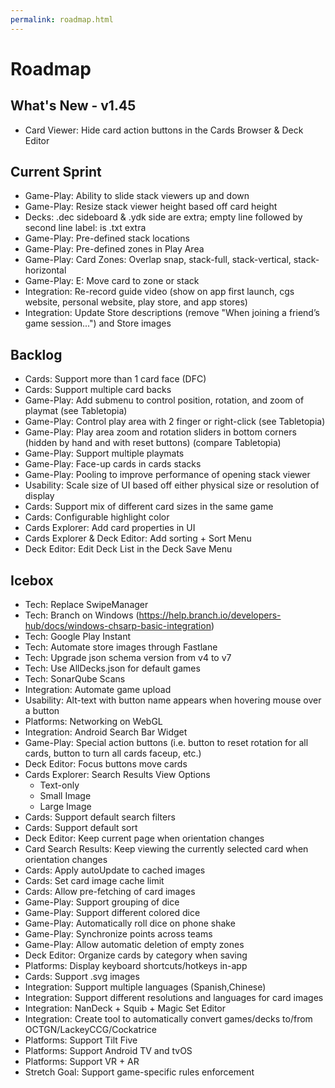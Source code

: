 ```yaml
---
permalink: roadmap.html
---
```


# Roadmap

## What's New - v1.45
- Card Viewer: Hide card action buttons in the Cards Browser & Deck Editor

## Current Sprint
- Game-Play: Ability to slide stack viewers up and down
- Game-Play: Resize stack viewer height based off card height
- Decks: .dec sideboard & .ydk side are extra; empty line followed by second line label: is .txt extra
- Game-Play: Pre-defined stack locations
- Game-Play: Pre-defined zones in Play Area
- Game-Play: Card Zones: Overlap snap, stack-full, stack-vertical, stack-horizontal
- Game-Play: E: Move card to zone or stack
- Integration: Re-record guide video (show on app first launch, cgs website, personal website, play store, and app stores)
- Integration: Update Store descriptions (remove "When joining a friend’s game session...") and Store images

## Backlog
- Cards: Support more than 1 card face (DFC)
- Cards: Support multiple card backs
- Game-Play: Add submenu to control position, rotation, and zoom of playmat (see Tabletopia)
- Game-Play: Control play area with 2 finger or right-click (see Tabletopia)
- Game-Play: Play area zoom and rotation sliders in bottom corners (hidden by hand and with reset buttons) (compare Tabletopia)
- Game-Play: Support multiple playmats
- Game-Play: Face-up cards in cards stacks
- Game-Play: Pooling to improve performance of opening stack viewer
- Usability: Scale size of UI based off either physical size or resolution of display
- Cards: Support mix of different card sizes in the same game
- Cards: Configurable highlight color
- Cards Explorer: Add card properties in UI
- Cards Explorer & Deck Editor: Add sorting + Sort Menu
- Deck Editor: Edit Deck List in the Deck Save Menu

## Icebox
- Tech: Replace SwipeManager
- Tech: Branch on Windows (https://help.branch.io/developers-hub/docs/windows-chsarp-basic-integration)
- Tech: Google Play Instant
- Tech: Automate store images through Fastlane
- Tech: Upgrade json schema version from v4 to v7
- Tech: Use AllDecks.json for default games
- Tech: SonarQube Scans
- Integration: Automate game upload
- Usability: Alt-text with button name appears when hovering mouse over a button
- Platforms: Networking on WebGL
- Integration: Android Search Bar Widget
- Game-Play: Special action buttons (i.e. button to reset rotation for all cards, button to turn all cards faceup, etc.)
- Deck Editor: Focus buttons move cards
- Cards Explorer: Search Results View Options
  - Text-only
  - Small Image
  - Large Image
- Cards: Support default search filters
- Cards: Support default sort
- Deck Editor: Keep current page when orientation changes
- Card Search Results: Keep viewing the currently selected card when orientation changes
- Cards: Apply autoUpdate to cached images
- Cards: Set card image cache limit
- Cards: Allow pre-fetching of card images
- Game-Play: Support grouping of dice
- Game-Play: Support different colored dice
- Game-Play: Automatically roll dice on phone shake
- Game-Play: Synchronize points across teams
- Game-Play: Allow automatic deletion of empty zones
- Deck Editor: Organize cards by category when saving
- Platforms: Display keyboard shortcuts/hotkeys in-app
- Cards: Support .svg images
- Integration: Support multiple languages (Spanish,Chinese)
- Integration: Support different resolutions and languages for card images
- Integration: NanDeck + Squib + Magic Set Editor
- Integration: Create tool to automatically convert games/decks to/from OCTGN/LackeyCCG/Cockatrice
- Platforms: Support Tilt Five
- Platforms: Support Android TV and tvOS
- Platforms: Support VR + AR
- Stretch Goal: Support game-specific rules enforcement

